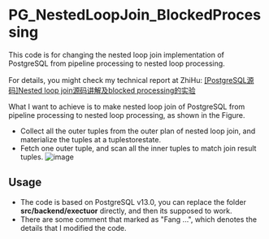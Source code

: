# PG_NestedLoopJoin_BlockedProcessing
This code is for changing the nested loop join implementation of PostgreSQL from pipeline processing to nested loop processing.



For details, you might check my technical report at ZhiHu: [[PostgreSQL源码]Nested loop join源码讲解及blocked processing的实验](https://zhuanlan.zhihu.com/p/456245221)



 What I want to achieve is to make nested loop join of PostgreSQL from pipeline processing to nested loop processing, as shown in the Figure.
 * Collect all the outer tuples from the outer plan of nested loop join, and materialize the tuples at a tuplestorestate.
 * Fetch one outer tuple, and scan all the inner tuples to match join result tuples.
![image](https://user-images.githubusercontent.com/52020936/155877242-6c00f05a-5223-4fd4-b1fc-03f4a43ca24d.png)



## Usage
 * The code is based on PostgreSQL v13.0, you can replace the folder **src/backend/exectuor** directly, and then its supposed to work. 
 * There are some comment that marked as "Fang ...", which denotes the details that I modified the code.




